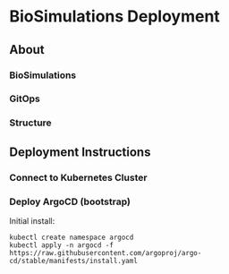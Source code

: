 # BioSimulations Deployment
## About
### BioSimulations
### GitOps
### Structure 
## Deployment Instructions

### Connect to Kubernetes Cluster

### Deploy ArgoCD (bootstrap)
Initial install: 

```
kubectl create namespace argocd
kubectl apply -n argocd -f https://raw.githubusercontent.com/argoproj/argo-cd/stable/manifests/install.yaml
```
